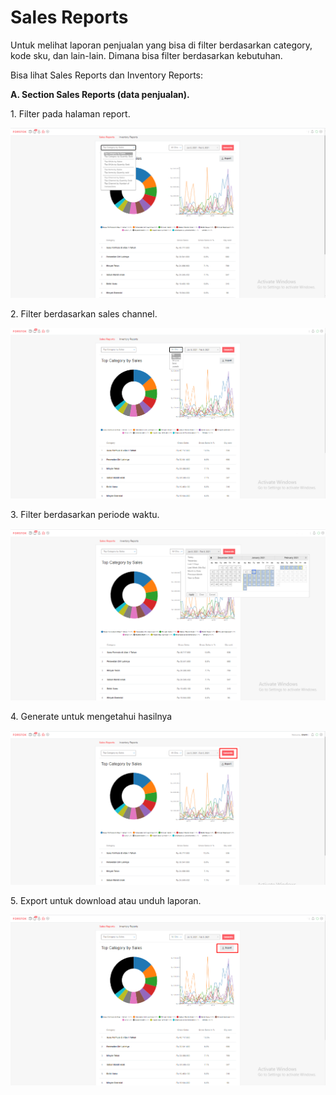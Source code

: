 # Sales Reports

Untuk melihat laporan penjualan yang bisa di filter berdasarkan category, kode sku, dan lain-lain. Dimana bisa filter berdasarkan kebutuhan.

Bisa lihat Sales Reports dan Inventory Reports:

**A. Section Sales Reports (data penjualan).**

1\. Filter pada halaman report.

![](<../../.gitbook/assets/image (115).png>)

2\. Filter berdasarkan sales channel.&#x20;

![](<../../.gitbook/assets/image (211).png>)

3\. Filter berdasarkan periode waktu.

![](<../../.gitbook/assets/image (123) (1).png>)

4\. Generate untuk mengetahui hasilnya

![](<../../.gitbook/assets/image (165).png>)

5\. Export untuk download atau unduh laporan.

![](<../../.gitbook/assets/image (27).png>)

[\
](https://s3.amazonaws.com/cdn.freshdesk.com/data/helpdesk/attachments/production/48021554832/original/LE4WhckLtest2jZ81WnC9NJFccmxzgJfRA.png?1578301400)

